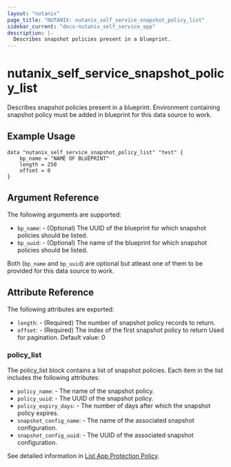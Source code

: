 ```yaml
---
layout: "nutanix"
page_title: "NUTANIX: nutanix_self_service_snapshot_policy_list"
sidebar_current: "docs-nutanix_self_service_app"
description: |-
  Describes snapshot policies present in a blueprint.
---
```


# nutanix_self_service_snapshot_policy_list

Describes snapshot policies present in a blueprint. Environment containing snapshot policy must be added in blueprint for this data source to work.

## Example Usage

```hcl
data "nutanix_self_service_snapshot_policy_list" "test" {
    bp_name = "NAME OF BLUEPRINT"
    length = 250
    offset = 0
}
```

## Argument Reference

The following arguments are supported:

* `bp_name`: - (Optional) The UUID of the blueprint for which snapshot policies should be listed.
* `bp_uuid`: - (Optional) The name of the blueprint for which snapshot policies should be listed.

Both (`bp_name` and `bp_uuid`) are optional but atleast one of them to be provided for this data source to work.

## Attribute Reference

The following attributes are exported:

* `length`: - (Required) The number of snapshot policy records to return.
* `offset`: - (Required) The index of the first snapshot policy to return Used for pagination. Default value: 0

### policy_list

The policy_list block contains a list of snapshot policies. Each item in the list includes the following attributes:

* `policy_name`: -  The name of the snapshot policy.
* `policy_uuid`: - The UUID of the snapshot policy.
* `policy_expiry_days`: -  The number of days after which the snapshot policy expires.
* `snapshot_config_name`: - The name of the associated snapshot configuration.
* `snapshot_config_uuid`: - The UUID of the associated snapshot configuration.


See detailed information in [List App Protection Policy](https://www.nutanix.dev/api_reference/apis/self-service.html#tag/AppProtectionPolicies/paths/~1blueprints~1%7Buuid%7D~1app_profile~1%7Bapp_profile_uuid%7D~1config_spec~1%7Bconfig_uuid%7D~1app_protection_policies~1list/post).
